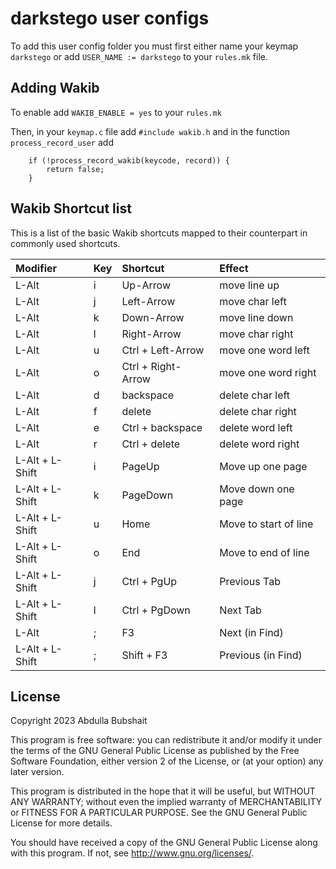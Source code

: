 # darkstego user configs

To add this user config folder you must first either name your keymap `darkstego` or add `USER_NAME := darkstego` to your `rules.mk` file.

## Adding Wakib

To enable add `WAKIB_ENABLE = yes` to your `rules.mk`

Then, in your `keymap.c` file add `#include wakib.h` and in the function `process_record_user` add
```
    if (!process_record_wakib(keycode, record)) {
        return false;
    }
```

## Wakib Shortcut list

This is a list of the basic Wakib shortcuts mapped to their counterpart in commonly used shortcuts.

| Modifier        | Key | Shortcut           | Effect                |
|:----------------|:----|:-------------------|:----------------------|
| L-Alt           | i   | Up-Arrow           | move line up          |
| L-Alt           | j   | Left-Arrow         | move char left        |
| L-Alt           | k   | Down-Arrow         | move line down        |
| L-Alt           | l   | Right-Arrow        | move char right       |
| L-Alt           | u   | Ctrl + Left-Arrow  | move one word left    |
| L-Alt           | o   | Ctrl + Right-Arrow | move one word right   |
| L-Alt           | d   | backspace          | delete char left      |
| L-Alt           | f   | delete             | delete char right     |
| L-Alt           | e   | Ctrl + backspace   | delete word left      |
| L-Alt           | r   | Ctrl + delete      | delete word right     |
| L-Alt + L-Shift | i   | PageUp             | Move up one page      |
| L-Alt + L-Shift | k   | PageDown           | Move down one page    |
| L-Alt + L-Shift | u   | Home               | Move to start of line |
| L-Alt + L-Shift | o   | End                | Move to end of line   |
| L-Alt + L-Shift | j   | Ctrl + PgUp        | Previous Tab          |
| L-Alt + L-Shift | l   | Ctrl + PgDown      | Next Tab              |
| L-Alt           | ;   | F3                 | Next (in Find)        |
| L-Alt + L-Shift | ;   | Shift + F3         | Previous (in Find)    |

## License


Copyright 2023 Abdulla Bubshait

This program is free software: you can redistribute it and/or modify
it under the terms of the GNU General Public License as published by
the Free Software Foundation, either version 2 of the License, or
(at your option) any later version.

This program is distributed in the hope that it will be useful,
but WITHOUT ANY WARRANTY; without even the implied warranty of
MERCHANTABILITY or FITNESS FOR A PARTICULAR PURPOSE.  See the
GNU General Public License for more details.

You should have received a copy of the GNU General Public License
along with this program.  If not, see <http://www.gnu.org/licenses/>.


